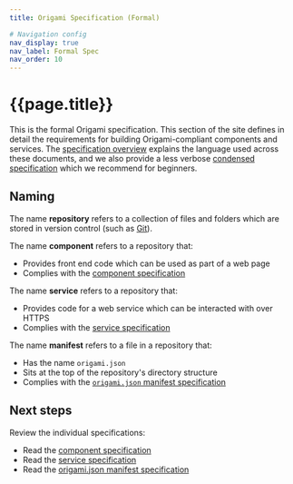 ```yaml
---
title: Origami Specification (Formal)

# Navigation config
nav_display: true
nav_label: Formal Spec
nav_order: 10
---
```


# {{page.title}}

This is the formal Origami specification. This section of the site defines in detail the requirements for building Origami-compliant components and services. The [specification overview](/spec/v1/) explains the language used across these documents, and we also provide a less verbose [condensed specification](/spec/v1/condensed/) which we recommend for beginners.


## Naming

The name **repository** refers to a collection of files and folders which are stored in version control (such as <a href="https://git-scm.com/"  >Git</a>).

The name **component** refers to a repository that:

  - Provides front end code which can be used as part of a web page
  - Complies with the [component specification](/spec/v1/components/)

The name **service** refers to a repository that:

  - Provides code for a web service which can be interacted with over HTTPS
  - Complies with the [service specification](/spec/v1/services/)

The name **manifest** refers to a file in a repository that:

  - Has the name `origami.json`
  - Sits at the top of the repository's directory structure
  - Complies with the [`origami.json` manifest specification](/spec/v1/manifest/)


## Next steps

Review the individual specifications:

  - Read the [component specification](/spec/v1/components/)
  - Read the [service specification](/spec/v1/services/)
  - Read the [origami.json manifest specification](/spec/v1/manifest/)
